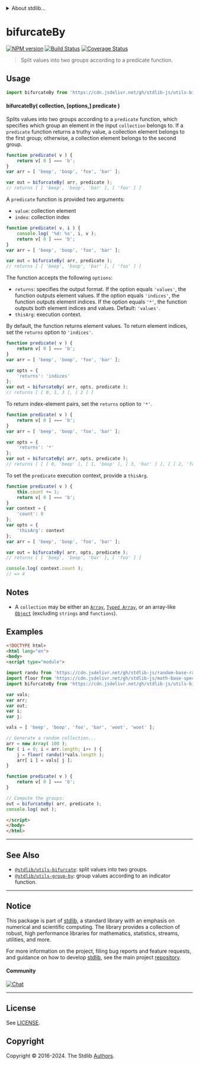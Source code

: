 <!--

@license Apache-2.0

Copyright (c) 2018 The Stdlib Authors.

Licensed under the Apache License, Version 2.0 (the "License");
you may not use this file except in compliance with the License.
You may obtain a copy of the License at

   http://www.apache.org/licenses/LICENSE-2.0

Unless required by applicable law or agreed to in writing, software
distributed under the License is distributed on an "AS IS" BASIS,
WITHOUT WARRANTIES OR CONDITIONS OF ANY KIND, either express or implied.
See the License for the specific language governing permissions and
limitations under the License.

-->


<details>
  <summary>
    About stdlib...
  </summary>
  <p>We believe in a future in which the web is a preferred environment for numerical computation. To help realize this future, we've built stdlib. stdlib is a standard library, with an emphasis on numerical and scientific computation, written in JavaScript (and C) for execution in browsers and in Node.js.</p>
  <p>The library is fully decomposable, being architected in such a way that you can swap out and mix and match APIs and functionality to cater to your exact preferences and use cases.</p>
  <p>When you use stdlib, you can be absolutely certain that you are using the most thorough, rigorous, well-written, studied, documented, tested, measured, and high-quality code out there.</p>
  <p>To join us in bringing numerical computing to the web, get started by checking us out on <a href="https://github.com/stdlib-js/stdlib">GitHub</a>, and please consider <a href="https://opencollective.com/stdlib">financially supporting stdlib</a>. We greatly appreciate your continued support!</p>
</details>

# bifurcateBy

[![NPM version][npm-image]][npm-url] [![Build Status][test-image]][test-url] [![Coverage Status][coverage-image]][coverage-url] <!-- [![dependencies][dependencies-image]][dependencies-url] -->

> Split values into two groups according to a predicate function.

<!-- Section to include introductory text. Make sure to keep an empty line after the intro `section` element and another before the `/section` close. -->

<section class="intro">

</section>

<!-- /.intro -->

<!-- Package usage documentation. -->



<section class="usage">

## Usage

```javascript
import bifurcateBy from 'https://cdn.jsdelivr.net/gh/stdlib-js/utils-bifurcate-by@esm/index.mjs';
```

#### bifurcateBy( collection, \[options,] predicate )

Splits values into two groups according to a `predicate` function, which specifies which group an element in the input `collection` belongs to. If a `predicate` function returns a truthy value, a collection element belongs to the first group; otherwise, a collection element belongs to the second group.

```javascript
function predicate( v ) {
    return v[ 0 ] === 'b';
}
var arr = [ 'beep', 'boop', 'foo', 'bar' ];

var out = bifurcateBy( arr, predicate );
// returns [ [ 'beep', 'boop', 'bar' ], [ 'foo' ] ]
```

A `predicate` function is provided two arguments:

-   `value`: collection element
-   `index`: collection index

```javascript
function predicate( v, i ) {
    console.log( '%d: %s', i, v );
    return v[ 0 ] === 'b';
}
var arr = [ 'beep', 'boop', 'foo', 'bar' ];

var out = bifurcateBy( arr, predicate );
// returns [ [ 'beep', 'boop', 'bar' ], [ 'foo' ] ]
```

The function accepts the following `options`:

-   `returns`: specifies the output format. If the option equals `'values'`, the function outputs element values. If the option equals `'indices'`, the function outputs element indices. If the option equals `'*'`, the function outputs both element indices and values. Default: `'values'`.
-   `thisArg`: execution context.

By default, the function returns element values. To return element indices, set the `returns` option to `'indices'`.

```javascript
function predicate( v ) {
    return v[ 0 ] === 'b';
}
var arr = [ 'beep', 'boop', 'foo', 'bar' ];

var opts = {
    'returns': 'indices'
};
var out = bifurcateBy( arr, opts, predicate );
// returns [ [ 0, 1, 3 ], [ 2 ] ]
```

To return index-element pairs, set the `returns` option to `'*'`.

```javascript
function predicate( v ) {
    return v[ 0 ] === 'b';
}
var arr = [ 'beep', 'boop', 'foo', 'bar' ];

var opts = {
    'returns': '*'
};
var out = bifurcateBy( arr, opts, predicate );
// returns [ [ [ 0, 'beep' ], [ 1, 'boop' ], [ 3, 'bar' ] ], [ [ 2, 'foo' ] ] ]
```

To set the `predicate` execution context, provide a `thisArg`.

```javascript
function predicate( v ) {
    this.count += 1;
    return v[ 0 ] === 'b';
}
var context = {
    'count': 0
};
var opts = {
    'thisArg': context
};
var arr = [ 'beep', 'boop', 'foo', 'bar' ];

var out = bifurcateBy( arr, opts, predicate );
// returns [ [ 'beep', 'boop', 'bar' ], [ 'foo' ] ]

console.log( context.count );
// => 4
```

</section>

<!-- /.usage -->

<!-- Package usage notes. Make sure to keep an empty line after the `section` element and another before the `/section` close. -->

<section class="notes">

## Notes

-   A `collection` may be either an [`Array`][mdn-array], [`Typed Array`][mdn-typed-array], or an array-like [`Object`][mdn-object] (excluding `strings` and `functions`).

</section>

<!-- /.notes -->

<!-- Package usage examples. -->

<section class="examples">

## Examples

<!-- eslint no-undef: "error" -->

```html
<!DOCTYPE html>
<html lang="en">
<body>
<script type="module">

import randu from 'https://cdn.jsdelivr.net/gh/stdlib-js/random-base-randu@esm/index.mjs';
import floor from 'https://cdn.jsdelivr.net/gh/stdlib-js/math-base-special-floor@esm/index.mjs';
import bifurcateBy from 'https://cdn.jsdelivr.net/gh/stdlib-js/utils-bifurcate-by@esm/index.mjs';

var vals;
var arr;
var out;
var i;
var j;

vals = [ 'beep', 'boop', 'foo', 'bar', 'woot', 'woot' ];

// Generate a random collection...
arr = new Array( 100 );
for ( i = 0; i < arr.length; i++ ) {
    j = floor( randu()*vals.length );
    arr[ i ] = vals[ j ];
}

function predicate( v ) {
    return v[ 0 ] === 'b';
}

// Compute the groups:
out = bifurcateBy( arr, predicate );
console.log( out );

</script>
</body>
</html>
```

</section>

<!-- /.examples -->

<!-- Section to include cited references. If references are included, add a horizontal rule *before* the section. Make sure to keep an empty line after the `section` element and another before the `/section` close. -->

<section class="references">

</section>

<!-- /.references -->

<!-- Section for related `stdlib` packages. Do not manually edit this section, as it is automatically populated. -->

<section class="related">

* * *

## See Also

-   <span class="package-name">[`@stdlib/utils-bifurcate`][@stdlib/utils/bifurcate]</span><span class="delimiter">: </span><span class="description">split values into two groups.</span>
-   <span class="package-name">[`@stdlib/utils-group-by`][@stdlib/utils/group-by]</span><span class="delimiter">: </span><span class="description">group values according to an indicator function.</span>

</section>

<!-- /.related -->

<!-- Section for all links. Make sure to keep an empty line after the `section` element and another before the `/section` close. -->


<section class="main-repo" >

* * *

## Notice

This package is part of [stdlib][stdlib], a standard library with an emphasis on numerical and scientific computing. The library provides a collection of robust, high performance libraries for mathematics, statistics, streams, utilities, and more.

For more information on the project, filing bug reports and feature requests, and guidance on how to develop [stdlib][stdlib], see the main project [repository][stdlib].

#### Community

[![Chat][chat-image]][chat-url]

---

## License

See [LICENSE][stdlib-license].


## Copyright

Copyright &copy; 2016-2024. The Stdlib [Authors][stdlib-authors].

</section>

<!-- /.stdlib -->

<!-- Section for all links. Make sure to keep an empty line after the `section` element and another before the `/section` close. -->

<section class="links">

[npm-image]: http://img.shields.io/npm/v/@stdlib/utils-bifurcate-by.svg
[npm-url]: https://npmjs.org/package/@stdlib/utils-bifurcate-by

[test-image]: https://github.com/stdlib-js/utils-bifurcate-by/actions/workflows/test.yml/badge.svg?branch=main
[test-url]: https://github.com/stdlib-js/utils-bifurcate-by/actions/workflows/test.yml?query=branch:main

[coverage-image]: https://img.shields.io/codecov/c/github/stdlib-js/utils-bifurcate-by/main.svg
[coverage-url]: https://codecov.io/github/stdlib-js/utils-bifurcate-by?branch=main

<!--

[dependencies-image]: https://img.shields.io/david/stdlib-js/utils-bifurcate-by.svg
[dependencies-url]: https://david-dm.org/stdlib-js/utils-bifurcate-by/main

-->

[chat-image]: https://img.shields.io/gitter/room/stdlib-js/stdlib.svg
[chat-url]: https://app.gitter.im/#/room/#stdlib-js_stdlib:gitter.im

[stdlib]: https://github.com/stdlib-js/stdlib

[stdlib-authors]: https://github.com/stdlib-js/stdlib/graphs/contributors

[umd]: https://github.com/umdjs/umd
[es-module]: https://developer.mozilla.org/en-US/docs/Web/JavaScript/Guide/Modules

[deno-url]: https://github.com/stdlib-js/utils-bifurcate-by/tree/deno
[umd-url]: https://github.com/stdlib-js/utils-bifurcate-by/tree/umd
[esm-url]: https://github.com/stdlib-js/utils-bifurcate-by/tree/esm
[branches-url]: https://github.com/stdlib-js/utils-bifurcate-by/blob/main/branches.md

[stdlib-license]: https://raw.githubusercontent.com/stdlib-js/utils-bifurcate-by/main/LICENSE

[mdn-array]: https://developer.mozilla.org/en-US/docs/Web/JavaScript/Reference/Global_Objects/Array

[mdn-typed-array]: https://developer.mozilla.org/en-US/docs/Web/JavaScript/Reference/Global_Objects/TypedArray

[mdn-object]: https://developer.mozilla.org/en-US/docs/Web/JavaScript/Reference/Global_Objects/Object

<!-- <related-links> -->

[@stdlib/utils/bifurcate]: https://github.com/stdlib-js/utils-bifurcate/tree/esm

[@stdlib/utils/group-by]: https://github.com/stdlib-js/utils-group-by/tree/esm

<!-- </related-links> -->

</section>

<!-- /.links -->
